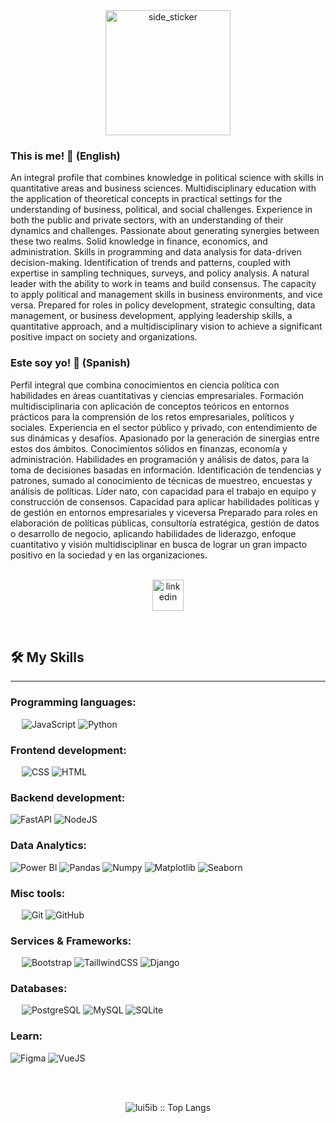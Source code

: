 <div align="center">
<img align="center" width=200px height=200px alt="side_sticker" src="https://media.giphy.com/media/TEnXkcsHrP4YedChhA/giphy.gif" />
</div>


### This is me! 👋 (English)
An integral profile that combines knowledge in political science with skills in quantitative areas and business sciences. Multidisciplinary education with the application of theoretical concepts in practical settings for the understanding of business, political, and social challenges. Experience in both the public and private sectors, with an understanding of their dynamics and challenges. Passionate about generating synergies between these two realms. Solid knowledge in finance, economics, and administration. Skills in programming and data analysis for data-driven decision-making. Identification of trends and patterns, coupled with expertise in sampling techniques, surveys, and policy analysis. A natural leader with the ability to work in teams and build consensus. The capacity to apply political and management skills in business environments, and vice versa. Prepared for roles in policy development, strategic consulting, data management, or business development, applying leadership skills, a quantitative approach, and a multidisciplinary vision to achieve a significant positive impact on society and organizations.

### Este soy yo! 👋 (Spanish)
Perfil integral que combina conocimientos en ciencia política con habilidades en áreas cuantitativas y ciencias empresariales. Formación multidisciplinaria con aplicación de conceptos teóricos en entornos prácticos para la comprensión de los retos empresariales, políticos y sociales. Experiencia en el sector público y privado, con entendimiento de sus dinámicas y desafíos. Apasionado por la generación de sinergias entre estos dos ámbitos. Conocimientos sólidos en finanzas, economía y administración. Habilidades en programación y análisis de datos, para la toma de decisiones basadas en información. Identificación de tendencias y patrones, sumado al conocimiento de técnicas de muestreo, encuestas y análisis de políticas. Líder nato, con capacidad para el trabajo en equipo y construcción de consensos. Capacidad para aplicar habilidades políticas y de gestión en entornos empresariales y viceversa Preparado para roles en elaboración de políticas públicas, consultoría estratégica, gestión de datos o desarrollo de negocio, aplicando habilidades de liderazgo, enfoque cuantitativo y visión multidisciplinar en busca de lograr un gran impacto positivo en la sociedad y en las organizaciones.
<br>
<br>
<p align="center">
<a href="https://www.linkedin.com/in/1010nishant/" target="blank"><img align="center" src="https://user-images.githubusercontent.com/88904952/234979284-68c11d7f-1acc-4f0c-ac78-044e1037d7b0.png" alt="linkedin" height="50" width="50" /></a>
</p>

&emsp;

## 🛠️ My Skills
-------------------
### Programming languages:
&emsp;
![JavaScript](https://img.shields.io/badge/-JavaScript-000?&logo=JavaScript)
![Python](https://img.shields.io/badge/-Python-000?&logo=Python)

### Frontend development:
&emsp;
![CSS](https://img.shields.io/badge/-CSS-000?&logo=CSS3)
![HTML](https://img.shields.io/badge/-HTML-000?&logo=HTML5)

### Backend development:
![FastAPI](https://img.shields.io/badge/-FastAPI-000?&logo=fastapi)
![NodeJS](https://img.shields.io/badge/-NodeJS-000?&logo=JavaScript)

### Data Analytics:
![Power BI](https://img.shields.io/badge/-PowerBI-000?&logo=PowerBi)
![Pandas](https://img.shields.io/badge/-Pandas-000?&logo=Pandas)
![Numpy](https://img.shields.io/badge/-Numpy-000?&logo=Numpy)
![Matplotlib](https://img.shields.io/badge/-Matplotlib-000?&logo=Python)
![Seaborn](https://img.shields.io/badge/-Seaborn-000?&logo=Python)

### Misc tools:
&emsp;
![Git](https://img.shields.io/badge/-Git-000?&logo=Git)
![GitHub](https://img.shields.io/badge/-GitHub-000?&logo=GitHub)

### Services & Frameworks: 
&emsp;
![Bootstrap](https://img.shields.io/badge/-Bootstrap-000?&logo=Bootstrap)
![TaillwindCSS](https://img.shields.io/badge/-TailwindCSS-000?&logo=tailwindcss)
![Django](https://img.shields.io/badge/-Python-000?&logo=django)


### Databases:
&emsp;
![PostgreSQL](https://img.shields.io/badge/-PostgreSQL-000?&logo=PostgreSQL)
![MySQL](https://img.shields.io/badge/-MySQL-000?&logo=MySQL)
![SQLite](https://img.shields.io/badge/-SQLite-000?&logo=SQLite)

### Learn:
![Figma](https://img.shields.io/badge/-Figma-000?&logo=figma)
![VueJS](https://img.shields.io/badge/-VueJS-000?&logo=JavaScript)


<br>
<br>
<p align="center"><img src="https://github-readme-stats.vercel.app/api/top-langs/?username=lui5ib&langs_count=10&theme=tokyonight&layout=compact" alt="lui5ib :: Top Langs" /></p>





<!--
![MongoDB](https://img.shields.io/badge/-MongoDB-000?&logo=MongoDB)

![Top Langs](https://github-readme-stats.vercel.app/api/top-langs/?username=lui5ib&theme=algolia)

**lui5ib/lui5ib** is a ✨ _special_ ✨ repository because its `README.md` (this file) appears on your GitHub profile.

Here are some ideas to get you started:

- 🔭 I’m currently working on ...
- 🌱 I’m currently learning ...
- 👯 I’m looking to collaborate on ...
- 🤔 I’m looking for help with ...
- 💬 Ask me about ...
- 📫 How to reach me: ...
- 😄 Pronouns: ...
- ⚡ Fun fact: ...
-->
